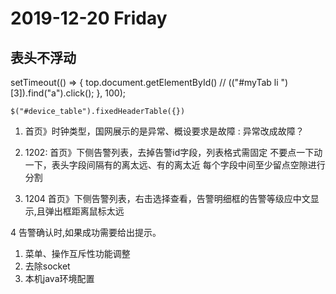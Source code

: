 # 2019-12-20  Friday 
## 表头不浮动
setTimeout(() => {
    top.document.getElementById()
        // $($("#myTab li ")[3]).find("a").click();
    }, 100);

    $("#device_table").fixedHeaderTable({})









1. 首页》时钟类型，国网展示的是异常、概设要求是故障	:  异常改成故障？    


2. 1202:  首页》下侧告警列表，去掉告警id字段，列表格式需固定 不要点一下动一下，表头字段间隔有的离太远、有的离太近 每个字段中间至少留点空隙进行分割

3. 1204 首页》下侧告警列表，右击选择查看，告警明细框的告警等级应中文显示,且弹出框距离鼠标太远



4 告警确认时,如果成功需要给出提示。






1. 菜单、操作互斥性功能调整
2. 去除socket
3. 本机java环境配置